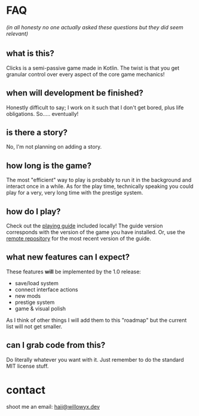 # FAQ
###### (in all honesty no one actually asked these questions but they did seem relevant)

## what is this?
Clicks is a semi-passive game made in Kotlin. The twist is that you get granular control over every aspect of the core game mechanics!

## when will development be finished?
Honestly difficult to say; I work on it such that I don't get bored, plus life obligations. So..... eventually!

## is there a story?
No, I'm not planning on adding a story.

## how long is the game?
The most "efficient" way to play is probably to run it in the background and interact once in a while. As for the play time, technically speaking you could play for a very, very long time with the prestige system.

## how do I play?
Check out the [playing guide](guide.md) included locally! The guide version corresponds with the version of the game you have installed. Or, use the [remote repository](https://github.com/willowyx/clicks/blob/main/guide.md) for the most recent version of the guide.

## what new features can I expect?
These features **will** be implemented by the 1.0 release:

* save/load system
* connect interface actions
* new mods
* prestige system
* game & visual polish

As I think of other things I will add them to this "roadmap" but the current list will not get smaller.

## can I grab code from this?
Do literally whatever you want with it. Just remember to do the standard MIT license stuff.

# contact
shoot me an email: [haii@willowyx.dev](mailto:haii@willowyx.dev)